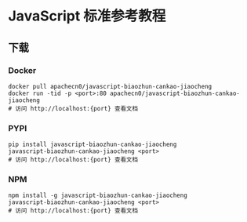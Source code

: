 # JavaScript 标准参考教程

## 下载

### Docker

```
docker pull apachecn0/javascript-biaozhun-cankao-jiaocheng
docker run -tid -p <port>:80 apachecn0/javascript-biaozhun-cankao-jiaocheng
# 访问 http://localhost:{port} 查看文档
```

### PYPI

```
pip install javascript-biaozhun-cankao-jiaocheng
javascript-biaozhun-cankao-jiaocheng <port>
# 访问 http://localhost:{port} 查看文档
```

### NPM

```
npm install -g javascript-biaozhun-cankao-jiaocheng
javascript-biaozhun-cankao-jiaocheng <port>
# 访问 http://localhost:{port} 查看文档
```